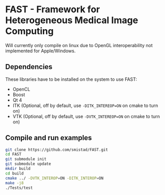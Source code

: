 FAST - Framework for Heterogeneous Medical Image Computing
==========================================================

Will currently only compile on linux due to OpenGL interoperability not implemented for Apple/Windows.

Dependencies
----------------------------------------------------------
These libraries have to be installed on the system to use FAST:

* OpenCL
* Boost
* Qt 4
* ITK (Optional, off by default, use `-DITK_INTEREOP=ON` on cmake to turn on)
* VTK (Optional, off by default, use `-DVTK_INTEREOP=ON` on cmake to turn on)

Compile and run examples
----------------------------------------------------------
```bash
git clone https://github.com/smistad/FAST.git
cd FAST
git submodule init
git submodule update
mkdir build
cd build
cmake ../ -DVTK_INTEROP=ON -DITK_INTEROP=ON
make -j8
./Tests/test
```
